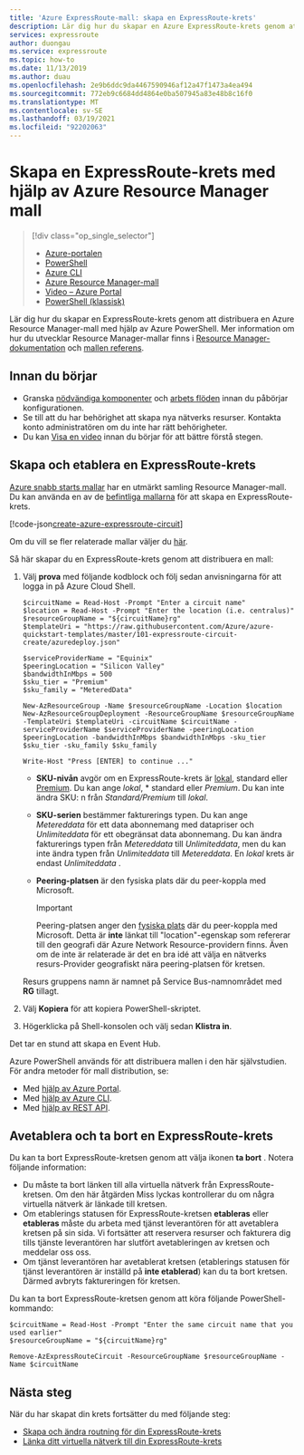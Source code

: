 ```yaml
---
title: 'Azure ExpressRoute-mall: skapa en ExpressRoute-krets'
description: Lär dig hur du skapar en Azure ExpressRoute-krets genom att distribuera en Azure Resource Manager-mall med hjälp av Azure PowerShell.
services: expressroute
author: duongau
ms.service: expressroute
ms.topic: how-to
ms.date: 11/13/2019
ms.author: duau
ms.openlocfilehash: 2e9b6ddc9da4467590946af12a47f1473a4ea494
ms.sourcegitcommit: 772eb9c6684dd4864e0ba507945a83e48b8c16f0
ms.translationtype: MT
ms.contentlocale: sv-SE
ms.lasthandoff: 03/19/2021
ms.locfileid: "92202063"
---
```

# <a name="create-an-expressroute-circuit-by-using-azure-resource-manager-template"></a>Skapa en ExpressRoute-krets med hjälp av Azure Resource Manager mall

> [!div class="op_single_selector"]
> * [Azure-portalen](expressroute-howto-circuit-portal-resource-manager.md)
> * [PowerShell](expressroute-howto-circuit-arm.md)
> * [Azure CLI](howto-circuit-cli.md)
> * [Azure Resource Manager-mall](expressroute-howto-circuit-resource-manager-template.md)
> * [Video – Azure Portal](https://azure.microsoft.com/documentation/videos/azure-expressroute-how-to-create-an-expressroute-circuit)
> * [PowerShell (klassisk)](expressroute-howto-circuit-classic.md)
>

Lär dig hur du skapar en ExpressRoute-krets genom att distribuera en Azure Resource Manager-mall med hjälp av Azure PowerShell. Mer information om hur du utvecklar Resource Manager-mallar finns i [Resource Manager-dokumentation](../azure-resource-manager/index.yml) och [mallen referens](/azure/templates/microsoft.network/expressroutecircuits).

## <a name="before-you-begin"></a>Innan du börjar

* Granska [nödvändiga komponenter](expressroute-prerequisites.md) och [arbets flöden](expressroute-workflows.md) innan du påbörjar konfigurationen.
* Se till att du har behörighet att skapa nya nätverks resurser. Kontakta konto administratören om du inte har rätt behörigheter.
* Du kan [Visa en video](https://azure.microsoft.com/documentation/videos/azure-expressroute-how-to-create-an-expressroute-circuit) innan du börjar för att bättre förstå stegen.

## <a name="create-and-provision-an-expressroute-circuit"></a><a name="create"></a>Skapa och etablera en ExpressRoute-krets

[Azure snabb starts mallar](https://azure.microsoft.com/resources/templates/) har en utmärkt samling Resource Manager-mall. Du kan använda en av de [befintliga mallarna](https://azure.microsoft.com/resources/templates/101-expressroute-circuit-create/) för att skapa en ExpressRoute-krets.

[!code-json[create-azure-expressroute-circuit](~/quickstart-templates/101-expressroute-circuit-create/azuredeploy.json)]

Om du vill se fler relaterade mallar väljer du [här](https://azure.microsoft.com/resources/templates/?term=expressroute).

Så här skapar du en ExpressRoute-krets genom att distribuera en mall:

1. Välj **prova** med följande kodblock och följ sedan anvisningarna för att logga in på Azure Cloud Shell.

    ```azurepowershell-interactive
    $circuitName = Read-Host -Prompt "Enter a circuit name"
    $location = Read-Host -Prompt "Enter the location (i.e. centralus)"
    $resourceGroupName = "${circuitName}rg"
    $templateUri = "https://raw.githubusercontent.com/Azure/azure-quickstart-templates/master/101-expressroute-circuit-create/azuredeploy.json"

    $serviceProviderName = "Equinix"
    $peeringLocation = "Silicon Valley"
    $bandwidthInMbps = 500
    $sku_tier = "Premium"
    $sku_family = "MeteredData"

    New-AzResourceGroup -Name $resourceGroupName -Location $location
    New-AzResourceGroupDeployment -ResourceGroupName $resourceGroupName -TemplateUri $templateUri -circuitName $circuitName -serviceProviderName $serviceProviderName -peeringLocation $peeringLocation -bandwidthInMbps $bandwidthInMbps -sku_tier $sku_tier -sku_family $sku_family

    Write-Host "Press [ENTER] to continue ..."
    ```

   * **SKU-nivån** avgör om en ExpressRoute-krets är [lokal](expressroute-faqs.md#expressroute-local), standard eller [Premium](expressroute-faqs.md#expressroute-premium). Du kan ange *lokal*, * standard eller *Premium*. Du kan inte ändra SKU: n från *Standard/Premium* till *lokal*.
   * **SKU-serien** bestämmer fakturerings typen. Du kan ange *Metereddata* för ett data abonnemang med datapriser och *Unlimiteddata* för ett obegränsat data abonnemang. Du kan ändra fakturerings typen från *Metereddata* till *Unlimiteddata*, men du kan inte ändra typen från *Unlimiteddata* till *Metereddata*. En *lokal* krets är endast *Unlimiteddata* .
   * **Peering-platsen** är den fysiska plats där du peer-koppla med Microsoft.

     > [!IMPORTANT]
     > Peering-platsen anger den [fysiska plats](expressroute-locations.md) där du peer-koppla med Microsoft. Detta är **inte** länkat till "location"-egenskap som refererar till den geografi där Azure Network Resource-providern finns. Även om de inte är relaterade är det en bra idé att välja en nätverks resurs-Provider geografiskt nära peering-platsen för kretsen.

    Resurs gruppens namn är namnet på Service Bus-namnområdet med **RG** tillagt.

2. Välj **Kopiera** för att kopiera PowerShell-skriptet.
3. Högerklicka på Shell-konsolen och välj sedan **Klistra in**.

Det tar en stund att skapa en Event Hub.

Azure PowerShell används för att distribuera mallen i den här självstudien. För andra metoder för mall distribution, se:

* Med [hjälp av Azure Portal](../azure-resource-manager/templates/deploy-portal.md).
* Med [hjälp av Azure CLI](../azure-resource-manager/templates/deploy-cli.md).
* Med [hjälp av REST API](../azure-resource-manager/templates/deploy-rest.md).

## <a name="deprovisioning-and-deleting-an-expressroute-circuit"></a><a name="delete"></a>Avetablera och ta bort en ExpressRoute-krets

Du kan ta bort ExpressRoute-kretsen genom att välja ikonen **ta bort** . Notera följande information:

* Du måste ta bort länken till alla virtuella nätverk från ExpressRoute-kretsen. Om den här åtgärden Miss lyckas kontrollerar du om några virtuella nätverk är länkade till kretsen.
* Om etablerings statusen för ExpressRoute-kretsen **etableras** eller **etableras** måste du arbeta med tjänst leverantören för att avetablera kretsen på sin sida. Vi fortsätter att reservera resurser och fakturera dig tills tjänste leverantören har slutfört avetableringen av kretsen och meddelar oss oss.
* Om tjänst leverantören har avetablerat kretsen (etablerings statusen för tjänst leverantören är inställd på **inte etablerad**) kan du ta bort kretsen. Därmed avbryts faktureringen för kretsen.

Du kan ta bort ExpressRoute-kretsen genom att köra följande PowerShell-kommando:

```azurepowershell-interactive
$circuitName = Read-Host -Prompt "Enter the same circuit name that you used earlier"
$resourceGroupName = "${circuitName}rg"

Remove-AzExpressRouteCircuit -ResourceGroupName $resourceGroupName -Name $circuitName
```

## <a name="next-steps"></a>Nästa steg

När du har skapat din krets fortsätter du med följande steg:

* [Skapa och ändra routning för din ExpressRoute-krets](expressroute-howto-routing-portal-resource-manager.md)
* [Länka ditt virtuella nätverk till din ExpressRoute-krets](expressroute-howto-linkvnet-arm.md)
